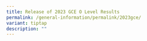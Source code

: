 ```yaml
---
title: Release of 2023 GCE O Level Results
permalink: /general-information/permalink/2023gce/
variant: tiptap
description: ""
---
```

